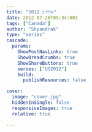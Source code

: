 ```yaml
---
title: "ארה״ב 2012"
date: 2012-07-26T05:34:00Z
tags: ["Canada"]
author: "Shpandrak"
type: "series"
cascade:
  params:
    ShowPostNavLinks: true
    ShowBreadCrumbs: true
    ShowShareButtons: true
    series: ["US2012"]
    build:
      publishResources: false

cover:
  image: "cover.jpg"
  hiddenInSingle: false
  responsiveImages: true
  relative: true

---
```

